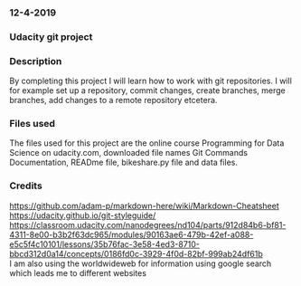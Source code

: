 ### 12-4-2019

### Udacity git project

### Description
By completing this project I will learn how to work with git repositories. I will for example set up a repository, commit changes, create branches, merge branches, add changes to a remote repository etcetera.

### Files used
The files used for this project are the online course Programming for Data Science on udacity.com, downloaded file names Git Commands Documentation, READme file, bikeshare.py file and data files.

### Credits
https://github.com/adam-p/markdown-here/wiki/Markdown-Cheatsheet
https://udacity.github.io/git-styleguide/
https://classroom.udacity.com/nanodegrees/nd104/parts/912d84b6-bf81-4311-8e00-b3b2f63dc965/modules/90163ae6-479b-42ef-a088-e5c5f4c10101/lessons/35b76fac-3e58-4ed3-8710-bbcd312d0a14/concepts/0186fd0c-3929-4f0d-82bf-999ab24df61b  
I am also using the worldwideweb for information using google search which leads me to different websites
